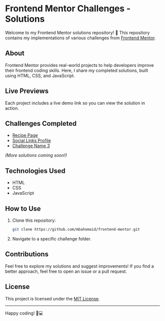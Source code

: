 # Frontend Mentor Challenges - Solutions

Welcome to my Frontend Mentor solutions repository! 🚀 This repository contains my implementations of various challenges from [Frontend Mentor](https://www.frontendmentor.io/).

## About
Frontend Mentor provides real-world projects to help developers improve their frontend coding skills. Here, I share my completed solutions, built using HTML, CSS, and JavaScript.

## Live Previews
Each project includes a live demo link so you can view the solution in action.

## Challenges Completed
- [Recipe Page](https://github.com/mbahomaid/frontend-mentor/tree/main/css/1-recipe-page)
- [Social Links Profile](https://github.com/mbahomaid/frontend-mentor/tree/main/css/2-social-links-profile)
- [Challenge Name 3](#)

_(More solutions coming soon!)_

## Technologies Used
- HTML
- CSS
- JavaScript

## How to Use
1. Clone this repository:
   ```sh
   git clone https://github.com/mbahomaid/frontend-mentor.git
   ```
2. Navigate to a specific challenge folder.

## Contributions
Feel free to explore my solutions and suggest improvements! If you find a better approach, feel free to open an issue or a pull request.

## License
This project is licensed under the [MIT License](LICENSE).

---

Happy coding! 🎨💻
